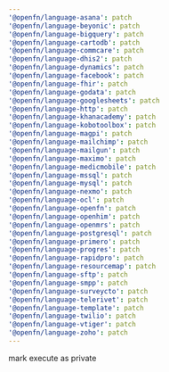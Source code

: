 ```yaml
---
'@openfn/language-asana': patch
'@openfn/language-beyonic': patch
'@openfn/language-bigquery': patch
'@openfn/language-cartodb': patch
'@openfn/language-commcare': patch
'@openfn/language-dhis2': patch
'@openfn/language-dynamics': patch
'@openfn/language-facebook': patch
'@openfn/language-fhir': patch
'@openfn/language-godata': patch
'@openfn/language-googlesheets': patch
'@openfn/language-http': patch
'@openfn/language-khanacademy': patch
'@openfn/language-kobotoolbox': patch
'@openfn/language-magpi': patch
'@openfn/language-mailchimp': patch
'@openfn/language-mailgun': patch
'@openfn/language-maximo': patch
'@openfn/language-medicmobile': patch
'@openfn/language-mssql': patch
'@openfn/language-mysql': patch
'@openfn/language-nexmo': patch
'@openfn/language-ocl': patch
'@openfn/language-openfn': patch
'@openfn/language-openhim': patch
'@openfn/language-openmrs': patch
'@openfn/language-postgresql': patch
'@openfn/language-primero': patch
'@openfn/language-progres': patch
'@openfn/language-rapidpro': patch
'@openfn/language-resourcemap': patch
'@openfn/language-sftp': patch
'@openfn/language-smpp': patch
'@openfn/language-surveycto': patch
'@openfn/language-telerivet': patch
'@openfn/language-template': patch
'@openfn/language-twilio': patch
'@openfn/language-vtiger': patch
'@openfn/language-zoho': patch
---
```


mark execute as private
